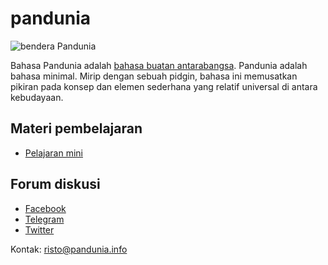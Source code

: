 pandunia
========

![](http://www.pandunia.info/bander/bander.png "bendera Pandunia")


Bahasa Pandunia adalah [bahasa buatan antarabangsa](https://id.wikipedia.org/wiki/Bahasa_buatan). Pandunia adalah bahasa minimal. Mirip dengan sebuah pidgin, bahasa ini memusatkan pikiran pada konsep dan elemen sederhana yang relatif universal di antara kebudayaan.

## Materi pembelajaran

- [Pelajaran mini](http://www.pandunia.info/pandunia/mini_darse.html)

## Forum diskusi

- [Facebook](http://www.facebook.com/groups/pandunia)
- [Telegram](https://t.me/joinchat/AAAAAEPVsifmS6xRLAlxVA)
- [Twitter]()

Kontak: risto@pandunia.info



